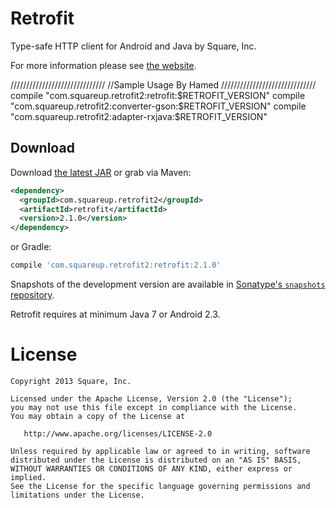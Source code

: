 Retrofit
========

Type-safe HTTP client for Android and Java by Square, Inc.

For more information please see [the website][1].



//////////////////////////////
//Sample Usage By  Hamed
//////////////////////////////
compile "com.squareup.retrofit2:retrofit:$RETROFIT_VERSION"
compile "com.squareup.retrofit2:converter-gson:$RETROFIT_VERSION"
compile "com.squareup.retrofit2:adapter-rxjava:$RETROFIT_VERSION"




Download
--------

Download [the latest JAR][2] or grab via Maven:
```xml
<dependency>
  <groupId>com.squareup.retrofit2</groupId>
  <artifactId>retrofit</artifactId>
  <version>2.1.0</version>
</dependency>
```
or Gradle:
```groovy
compile 'com.squareup.retrofit2:retrofit:2.1.0'
```

Snapshots of the development version are available in [Sonatype's `snapshots` repository][snap].

Retrofit requires at minimum Java 7 or Android 2.3.



License
=======

    Copyright 2013 Square, Inc.

    Licensed under the Apache License, Version 2.0 (the "License");
    you may not use this file except in compliance with the License.
    You may obtain a copy of the License at

       http://www.apache.org/licenses/LICENSE-2.0

    Unless required by applicable law or agreed to in writing, software
    distributed under the License is distributed on an "AS IS" BASIS,
    WITHOUT WARRANTIES OR CONDITIONS OF ANY KIND, either express or implied.
    See the License for the specific language governing permissions and
    limitations under the License.


 [1]: http://square.github.io/retrofit/
 [2]: https://search.maven.org/remote_content?g=com.squareup.retrofit&a=retrofit&v=LATEST
 [snap]: https://oss.sonatype.org/content/repositories/snapshots/
